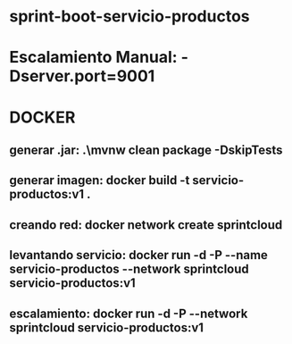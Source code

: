 # sprint-boot-servicio-productos
# Escalamiento Manual: -Dserver.port=9001

# DOCKER
## generar .jar: .\mvnw clean package -DskipTests
## generar imagen: docker build -t servicio-productos:v1 .
## creando red: docker network create sprintcloud
## levantando servicio: docker run -d -P --name servicio-productos --network sprintcloud servicio-productos:v1
## escalamiento: docker run -d -P --network sprintcloud servicio-productos:v1
